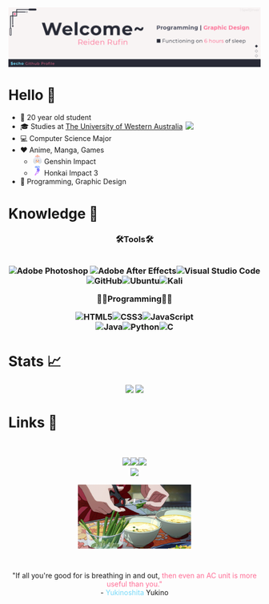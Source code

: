 <!-- Author: Spelljinxer -->
<img align="center" src="./img/welcome.png">
<br>

# Hello 👋
<p align="center">

* 📆 20 year old student
* 🎓 Studies at <a href="https://www.uwa.edu.au/">The University of Western Australia</a> <img src="./img/26db8061a1c7e00525ba43150092ae55.gif" align="right" width=150px></img>
* 💻 Computer Science Major
* ❤️ Anime, Manga, Games
  * <img width=20 src="./img/genshinicon.png"> Genshin Impact
  * <img width=20 src="./img/honkaiicon.png"> Honkai Impact 3
* 💙 Programming, Graphic Design


# Knowledge 🧠
<center>

 <h3 align=center>🛠️Tools🛠️
 <br><br>

![Adobe Photoshop](https://img.shields.io/badge/adobe%20photoshop-%2331A8FF.svg?style=for-the-badge&logo=adobe%20photoshop&logoColor=white) ![Adobe After Effects](https://img.shields.io/badge/Adobe%20After%20Effects-9999FF.svg?style=for-the-badge&logo=Adobe%20After%20Effects&logoColor=white)![Visual Studio Code](https://img.shields.io/badge/Visual%20Studio%20Code-0078d7.svg?style=for-the-badge&logo=visual-studio-code&logoColor=white)<br>![GitHub](https://img.shields.io/badge/github-%23121011.svg?style=for-the-badge&logo=github&logoColor=white)![Ubuntu](https://img.shields.io/badge/Ubuntu-E95420?style=for-the-badge&logo=ubuntu&logoColor=white)![Kali](https://img.shields.io/badge/Kali-268BEE?style=for-the-badge&logo=kalilinux&logoColor=white)

👨‍💻Programming👨‍💻

![HTML5](https://img.shields.io/badge/html5-%23E34F26.svg?style=for-the-badge&logo=html5&logoColor=white)![CSS3](https://img.shields.io/badge/css3-%231572B6.svg?style=for-the-badge&logo=css3&logoColor=white)![JavaScript](https://img.shields.io/badge/javascript-%23323330.svg?style=for-the-badge&logo=javascript&logoColor=%23F7DF1E)<br>
![Java](https://img.shields.io/badge/java-%23ED8B00.svg?style=for-the-badge&logo=java&logoColor=white)![Python](https://img.shields.io/badge/python-3670A0?style=for-the-badge&logo=python&logoColor=ffdd54)![C](https://img.shields.io/badge/c-%2300599C.svg?style=for-the-badge&logo=c&logoColor=white)
<br></center>

# Stats 📈 
<p align="center">
<img width=351 src="https://github-readme-stats.vercel.app/api?username=Spelljinxer&theme=dracula&show_icons=true&count_private=true">&nbsp;<img  width=294 src="https://github-readme-stats.vercel.app/api/top-langs?username=Spelljinxer&layout=compact&custom_title=Languages Used:&theme=dracula"/><br><!--<img src="https://github-readme-streak-stats.herokuapp.com/?user=Spelljinxer&theme=dracula" alt="mystreak"/> -->
</p>

# Links 🔗
<p align="center">
<br><br>
<a href="https://steamcommunity.com/id/spelljinxer/"><img src="https://img.shields.io/badge/steam-%23000000.svg?style=for-the-badge&logo=steam&logoColor=white"></a><a href="https://open.spotify.com/user/necj33rd3m1wb5klvdjtp4z1q?si=be17277a60be486b"><img src="https://img.shields.io/badge/Spotify-1ED760?style=for-the-badge&logo=spotify&logoColor=white"></a><a href="https://www.twitch.tv/Spelljinxer"><img src="https://img.shields.io/badge/Twitch-%239146FF.svg?style=for-the-badge&logo=Twitch&logoColor=white"></a><br><a href=""><img align="center" src="https://lanyard.cnrad.dev/api/216594576247488513"></img></a><br><br>
<img align="center" width=45% src="./img/noodles.gif">
</p><br>
<p align="center"> 
<!-- White for now since markdown doesnt support this gg -->
"If all you're good for is breathing in and out,
<span style="color:#fe6d95">
  then even an AC unit is more useful than you."
</span><br>
- <span style="color:#78d9f9">
  Yukinoshita
</span>Yukino
</p>


<!-- lorem ipsum dolor -->